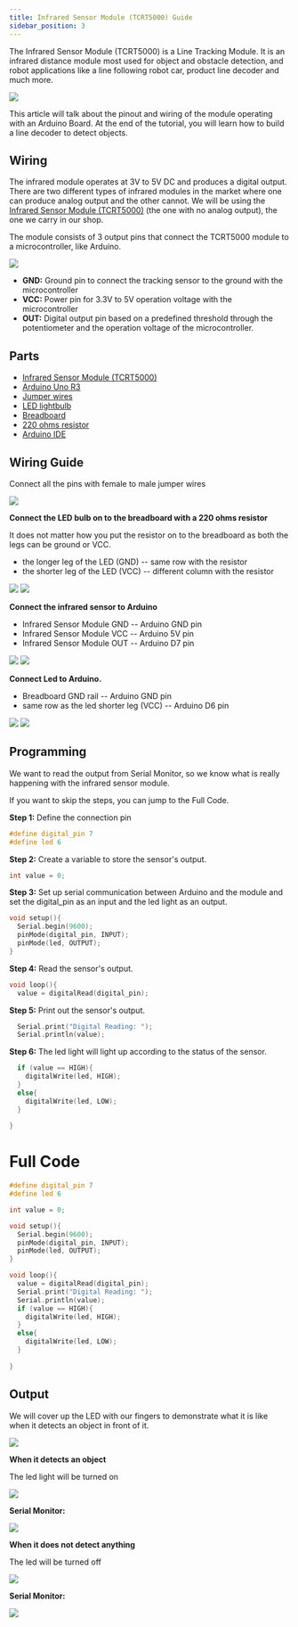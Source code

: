 ```yaml
---
title: Infrared Sensor Module (TCRT5000) Guide
sidebar_position: 3
---
```


The Infrared Sensor Module (TCRT5000) is a Line Tracking Module. It is an infrared distance module most used for object and obstacle detection, and robot applications like a line following robot car, product line decoder and much more.

![](/img/docs/product_guide/2083_01.png)

This article will talk about the pinout and wiring of the module operating with an Arduino Board. At the end of the tutorial, you will learn how to build a line decoder to detect objects. 

## Wiring
The infrared module operates at 3V to 5V DC and produces a digital output. There are two different types of infrared modules in the market where one can produce analog output and the other cannot. We will be using the [Infrared Sensor Module (TCRT5000)](https://www.canadarobotix.com/products/2083) (the one with no analog output), the one we carry in our shop. 

The module consists of 3 output pins that connect the TCRT5000 module to a microcontroller, like Arduino. 

![](/img/docs/product_guide/2083_02.png)

* **GND:** Ground pin to connect the tracking sensor to the ground with the microcontroller
* **VCC:** Power pin for 3.3V to 5V operation voltage with the microcontroller 
* **OUT:** Digital output pin based on a predefined threshold through the potentiometer and the operation voltage of the microcontroller.

## Parts
* [Infrared Sensor Module (TCRT5000)](https://www.canadarobotix.com/products/2083)
* [Arduino Uno R3](https://www.canadarobotix.com/products/60)
* [Jumper wires](https://www.canadarobotix.com/products/922)
* [LED lightbulb](https://www.canadarobotix.com/products/2417)
* [Breadboard](https://www.canadarobotix.com/products/223)
* [220 ohms resistor](https://www.canadarobotix.com/products/849)
* [Arduino IDE](https://www.arduino.cc/en/software)

## Wiring Guide
Connect all the pins with female to male jumper wires

![](/img/docs/product_guide/2083_03.png)

**Connect the LED bulb on to the breadboard with a 220 ohms resistor**

It does not matter how you put the resistor on to the breadboard as both the legs can be ground or VCC.

* the longer leg of the LED (GND) -- same row with the resistor
* the shorter leg of the LED (VCC) -- different column with the resistor

![](/img/docs/product_guide/2083_04.png) ![](/img/docs/product_guide/2083_05.png)

**Connect the infrared sensor to Arduino**

* Infrared Sensor Module GND -- Arduino GND pin 
* Infrared Sensor Module VCC --  Arduino 5V pin 
* Infrared Sensor Module OUT -- Arduino D7 pin 

![](/img/docs/product_guide/2083_06.png)
![](/img/docs/product_guide/2083_07.png)

**Connect Led to Arduino.**

* Breadboard GND rail -- Arduino GND pin 
* same row as the led shorter leg (VCC) -- Arduino D6 pin 

![](/img/docs/product_guide/2083_08.png)
![](/img/docs/product_guide/2083_09.png)

## Programming
We want to read the output from Serial Monitor, so we know what is really happening with the infrared sensor module. 

If you want to skip the steps, you can jump to the Full Code. 

**Step 1:** Define the connection pin

```c
#define digital_pin 7
#define led 6
```

**Step 2:** Create a variable to store the sensor's output.
```c
int value = 0;
```

**Step 3:** Set up serial communication between Arduino and the module and set the digital_pin as an input and the led light as an output.

```c
void setup(){
  Serial.begin(9600);
  pinMode(digital_pin, INPUT);
  pinMode(led, OUTPUT);
}
```

**Step 4:** Read the sensor's output. 

```c
void loop(){
  value = digitalRead(digital_pin);
```

**Step 5:** Print out the sensor's output. 

```c
  Serial.print("Digital Reading: ");
  Serial.println(value);
```

**Step 6:** The led light will light up according to the status of the sensor. 

```c
  if (value == HIGH){
    digitalWrite(led, HIGH);
  }
  else{
    digitalWrite(led, LOW);
  }
  
}
```

# Full Code

```c
#define digital_pin 7
#define led 6

int value = 0;

void setup(){
  Serial.begin(9600);
  pinMode(digital_pin, INPUT);
  pinMode(led, OUTPUT);
}

void loop(){
  value = digitalRead(digital_pin);
  Serial.print("Digital Reading: ");
  Serial.println(value);
  if (value == HIGH){
    digitalWrite(led, HIGH);
  }
  else{
    digitalWrite(led, LOW);
  }
  
}
```

## Output
We will cover up the LED with our fingers to demonstrate what it is like when it detects an object in front of it. 

![](/img/docs/product_guide/2083_01.gif)

**When it detects an object**

The led light will be turned on 

![](/img/docs/product_guide/2083_10.png)

**Serial Monitor:**

![](/img/docs/product_guide/2083_11.png)

**When it does not detect anything**

The led will be turned off

![](/img/docs/product_guide/2083_12.png)

**Serial Monitor:**

![](/img/docs/product_guide/2083_13.png)